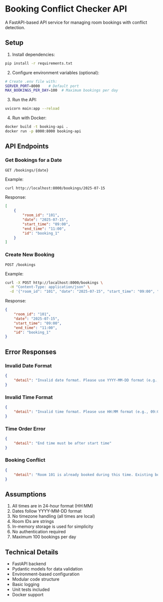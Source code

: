 # Booking Conflict Checker API

A FastAPI-based API service for managing room bookings with conflict detection.

## Setup

1. Install dependencies:
```bash
pip install -r requirements.txt
```

2. Configure environment variables (optional):
```bash
# Create .env file with:
SERVER_PORT=8000    # Default port
MAX_BOOKINGS_PER_DAY=100  # Maximum bookings per day
```

3. Run the API:
```bash
uvicorn main:app --reload
```

4. Run with Docker:
```bash
docker build -t booking-api .
docker run -p 8000:8000 booking-api
```

## API Endpoints

### Get Bookings for a Date
```http
GET /bookings/{date}
```
Example:
```bash
curl http://localhost:8000/bookings/2025-07-15
```
Response:
```json
[
    {
        "room_id": "101",
        "date": "2025-07-15",
        "start_time": "09:00",
        "end_time": "11:00",
        "id": "booking_1"
    }
]
```

### Create New Booking
```http
POST /bookings
```
Example:
```bash
curl -X POST http://localhost:8000/bookings \
  -H "Content-Type: application/json" \
  -d '{"room_id": "101", "date": "2025-07-15", "start_time": "09:00", "end_time": "11:00"}'
```
Response:
```json
{
    "room_id": "101",
    "date": "2025-07-15",
    "start_time": "09:00",
    "end_time": "11:00",
    "id": "booking_1"
}
```

## Error Responses

### Invalid Date Format
```json
{
    "detail": "Invalid date format. Please use YYYY-MM-DD format (e.g., 2025-07-15)"
}
```

### Invalid Time Format
```json
{
    "detail": "Invalid time format. Please use HH:MM format (e.g., 09:00)"
}
```

### Time Order Error
```json
{
    "detail": "End time must be after start time"
}
```

### Booking Conflict
```json
{
    "detail": "Room 101 is already booked during this time. Existing booking: 09:00 to 11:00"
}
```

## Assumptions
1. All times are in 24-hour format (HH:MM)
2. Dates follow YYYY-MM-DD format
3. No timezone handling (all times are local)
4. Room IDs are strings
5. In-memory storage is used for simplicity
6. No authentication required
7. Maximum 100 bookings per day

## Technical Details
- FastAPI backend
- Pydantic models for data validation
- Environment-based configuration
- Modular code structure
- Basic logging
- Unit tests included
- Docker support
